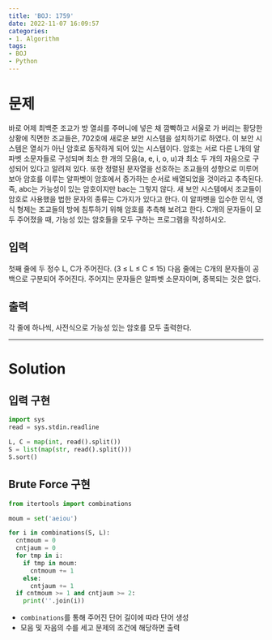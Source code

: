 ```yaml
---
title: 'BOJ: 1759'
date: 2022-11-07 16:09:57
categories:
- 1. Algorithm
tags:
- BOJ
- Python
---
```

# 문제

바로 어제 최백준 조교가 방 열쇠를 주머니에 넣은 채 깜빡하고 서울로 가 버리는 황당한 상황에 직면한 조교들은, 702호에 새로운 보안 시스템을 설치하기로 하였다. 이 보안 시스템은 열쇠가 아닌 암호로 동작하게 되어 있는 시스템이다.
암호는 서로 다른 L개의 알파벳 소문자들로 구성되며 최소 한 개의 모음(a, e, i, o, u)과 최소 두 개의 자음으로 구성되어 있다고 알려져 있다. 또한 정렬된 문자열을 선호하는 조교들의 성향으로 미루어 보아 암호를 이루는 알파벳이 암호에서 증가하는 순서로 배열되었을 것이라고 추측된다. 즉, abc는 가능성이 있는 암호이지만 bac는 그렇지 않다.
새 보안 시스템에서 조교들이 암호로 사용했을 법한 문자의 종류는 C가지가 있다고 한다. 이 알파벳을 입수한 민식, 영식 형제는 조교들의 방에 침투하기 위해 암호를 추측해 보려고 한다. C개의 문자들이 모두 주어졌을 때, 가능성 있는 암호들을 모두 구하는 프로그램을 작성하시오.

## 입력

첫째 줄에 두 정수 L, C가 주어진다. (3 ≤ L ≤ C ≤ 15) 다음 줄에는 C개의 문자들이 공백으로 구분되어 주어진다. 주어지는 문자들은 알파벳 소문자이며, 중복되는 것은 없다.

## 출력

각 줄에 하나씩, 사전식으로 가능성 있는 암호를 모두 출력한다.

<!-- More -->

***

# Solution

## 입력 구현

~~~python
import sys
read = sys.stdin.readline

L, C = map(int, read().split())
S = list(map(str, read().split()))
S.sort()
~~~

## Brute Force 구현

~~~python
from itertools import combinations

moum = set('aeiou')

for i in combinations(S, L):
  cntmoum = 0
  cntjaum = 0
  for tmp in i:
    if tmp in moum:
      cntmoum += 1
    else:
      cntjaum += 1
  if cntmoum >= 1 and cntjaum >= 2:
    print(''.join(i))
~~~

+ `combinations`를 통해 주어진 단어 길이에 따라 단어 생성
+ 모음 및 자음의 수를 세고 문제의 조건에 해당하면 출력
